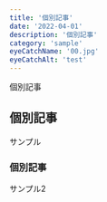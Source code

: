 ```yaml
---
title: '個別記事'
date: '2022-04-01'
description: '個別記事'
category: 'sample'
eyeCatchName: '00.jpg'
eyeCatchAlt: 'test'
---
```


個別記事

## 個別記事

サンプル

### 個別記事

サンプル2